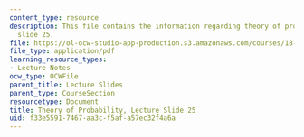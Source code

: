 ```yaml
---
content_type: resource
description: This file contains the information regarding theory of probability, lecture
  slide 25.
file: https://ol-ocw-studio-app-production.s3.amazonaws.com/courses/18-175-theory-of-probability-spring-2014/f33e55917467aa3cf5afa57ec32f4a6a_MIT18_175S14_Lecture25.pdf
file_type: application/pdf
learning_resource_types:
- Lecture Notes
ocw_type: OCWFile
parent_title: Lecture Slides
parent_type: CourseSection
resourcetype: Document
title: Theory of Probability, Lecture Slide 25
uid: f33e5591-7467-aa3c-f5af-a57ec32f4a6a
---
```

